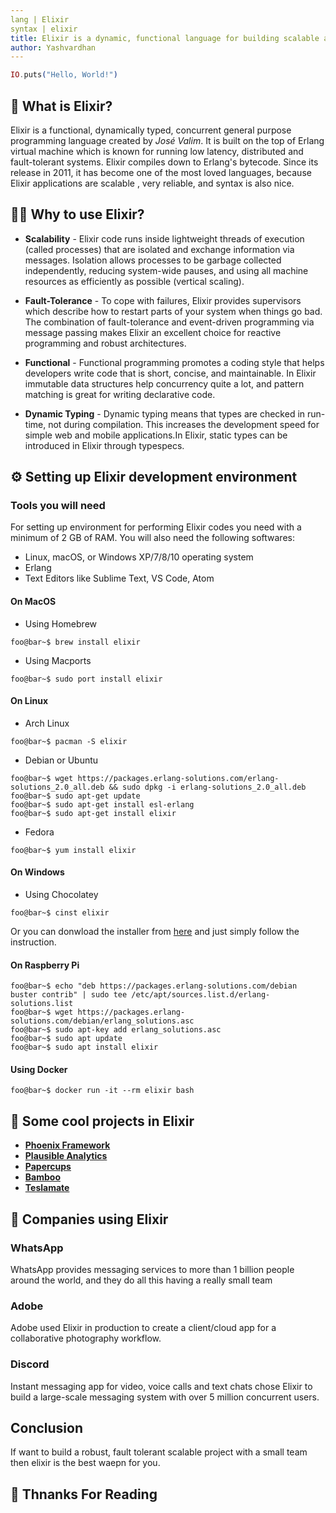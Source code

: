 ```yaml
---
lang | Elixir
syntax | elixir
title: Elixir is a dynamic, functional language for building scalable and maintainable applications.
author: Yashvardhan
---
```


```elixir
IO.puts("Hello, World!")
```

## 🤔 What is Elixir?

Elixir is a functional, dynamically typed, concurrent general purpose programming language created by
*José Valim*. It is built on the top of Erlang virtual machine which is known for running low latency,
distributed and fault-tolerant systems. Elixir compiles down to Erlang's bytecode. Since its release in
2011, it has become one of the most loved languages, because Elixir applications are scalable , very reliable,
and syntax is also nice.

## 🤷‍♂️ Why to use Elixir?

* **Scalability** - Elixir code runs inside lightweight threads of execution (called processes) that are isolated and exchange information via messages.  Isolation allows processes to be garbage collected independently, reducing system-wide pauses, and using all machine resources as efficiently as possible (vertical scaling).

* **Fault-Tolerance** - To cope with failures, Elixir provides supervisors which describe how to restart parts of your system when things go bad. The combination of fault-tolerance and event-driven programming via message passing makes Elixir an excellent choice for reactive programming and robust architectures.

* **Functional** - Functional programming promotes a coding style that helps developers write code that is short, concise, and maintainable. In Elixir immutable data structures help concurrency quite a lot, and pattern matching is great for writing declarative code.

* **Dynamic Typing** - Dynamic typing means that types are checked in run-time, not during compilation. This increases the development speed for simple web and mobile applications.In Elixir, static types can be introduced in Elixir through typespecs.

## ⚙ Setting up Elixir development environment

### Tools you will need

For setting up environment for performing Elixir codes you need with a minimum of 2 GB of RAM.
You will also need the following softwares:

* Linux, macOS, or Windows XP/7/8/10 operating system
* Erlang
* Text Editors like Sublime Text, VS Code, Atom

#### **On MacOS**

* Using Homebrew

```console
foo@bar~$ brew install elixir
```

* Using Macports

```console
foo@bar~$ sudo port install elixir
```

#### **On Linux**

* Arch Linux

```console
foo@bar~$ pacman -S elixir
```

* Debian or Ubuntu

```console
foo@bar~$ wget https://packages.erlang-solutions.com/erlang-solutions_2.0_all.deb && sudo dpkg -i erlang-solutions_2.0_all.deb
foo@bar~$ sudo apt-get update
foo@bar~$ sudo apt-get install esl-erlang
foo@bar~$ sudo apt-get install elixir
```

* Fedora

```console
foo@bar~$ yum install elixir
```

#### **On Windows**

* Using Chocolatey

```console
foo@bar~$ cinst elixir
```

Or you can donwload the installer from [here](https://github.com/elixir-lang/elixir-windows-setup/releases/download/v2.1/elixir-websetup.exe) and just simply follow the instruction.

#### **On Raspberry Pi**

```console
foo@bar~$ echo "deb https://packages.erlang-solutions.com/debian buster contrib" | sudo tee /etc/apt/sources.list.d/erlang-solutions.list
foo@bar~$ wget https://packages.erlang-solutions.com/debian/erlang_solutions.asc
foo@bar~$ sudo apt-key add erlang_solutions.asc
foo@bar~$ sudo apt update
foo@bar~$ sudo apt install elixir
```

#### **Using Docker**

```console
foo@bar~$ docker run -it --rm elixir bash
```

## 🚩 Some cool projects in Elixir

* [**Phoenix Framework**](https://github.com/phoenixframework/phoenix)
* [**Plausible Analytics**](https://github.com/plausible-insights/plausible)
* [**Papercups**](https://papercups.io/)
* [**Bamboo**](https://github.com/thoughtbot/bamboo)
* [**Teslamate**](https://github.com/adriankumpf/teslamate)

## 🏢 Companies using Elixir

### **WhatsApp**

WhatsApp provides messaging services to more than 1 billion people around the world, and they do all this having a really small team

### **Adobe**

Adobe used Elixir in production to create a client/cloud app for a collaborative photography workflow.

### **Discord**

Instant messaging app for video, voice calls and text chats chose Elixir to build a large-scale messaging system with over 5 million concurrent users.

## Conclusion

If want to build a robust, fault tolerant scalable project with a small team then elixir is the best waepn for you.

## 🤗 Thnanks For Reading
